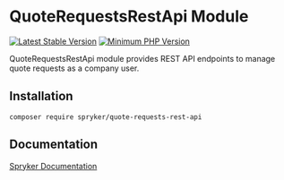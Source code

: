 # QuoteRequestsRestApi Module
[![Latest Stable Version](https://poser.pugx.org/spryker/quote-requests-rest-api/v/stable.svg)](https://packagist.org/packages/spryker/quote-requests-rest-api)
[![Minimum PHP Version](https://img.shields.io/badge/php-%3E%3D%208.0-8892BF.svg)](https://php.net/)

QuoteRequestsRestApi module provides REST API endpoints to manage quote requests as a company user.

## Installation

```
composer require spryker/quote-requests-rest-api
```

## Documentation

[Spryker Documentation](https://docs.spryker.com)

